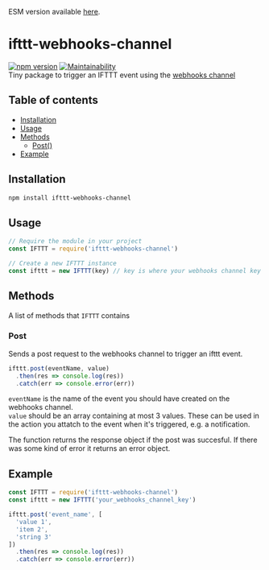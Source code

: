 ESM version available [here](https://github.com/jeroentvb/IFTTT-webhooks-channel/releases/tag/v2.0.0).

# ifttt-webhooks-channel
[![npm version](https://badge.fury.io/js/ifttt-webhooks-channel.svg)](https://badge.fury.io/js/ifttt-webhooks-channel)
[![Maintainability](https://api.codeclimate.com/v1/badges/fa4a732362265adfd7c5/maintainability)](https://codeclimate.com/github/jeroentvb/IFTTT-webhooks-channel/maintainability)  
Tiny package to trigger an IFTTT event using the [webhooks channel](https://ifttt.com/maker_webhooks)

## Table of contents
* [Installation](#installation)
* [Usage](#usage)
* [Methods](#methods)
  * [Post()](#post)
* [Example](#example)

## Installation
```sh
npm install ifttt-webhooks-channel
```

## Usage
```js
// Require the module in your project
const IFTTT = require('ifttt-webhooks-channel')

// Create a new IFTTT instance
const ifttt = new IFTTT(key) // key is where your webhooks channel key goes
```

## Methods
A list of methods that `IFTTT` contains

### Post
Sends a post request to the webhooks channel to trigger an ifttt event.
```js
ifttt.post(eventName, value)
  .then(res => console.log(res))
  .catch(err => console.error(err))
```

`eventName` is the name of the event you should have created on the webhooks channel.  
`value` should be an array containing at most 3 values. These can be used in the action you attatch to the event when it's triggered, e.g. a notification.

The function returns the response object if the post was succesful. If there was some kind of error it returns an error object.

## Example
```js
const IFTTT = require('ifttt-webhooks-channel')
const ifttt = new IFTTT('your_webhooks_channel_key')

ifttt.post('event_name', [
  'value 1',
  'item 2',
  'string 3'
])
  .then(res => console.log(res))
  .catch(err => console.error(err))
```
